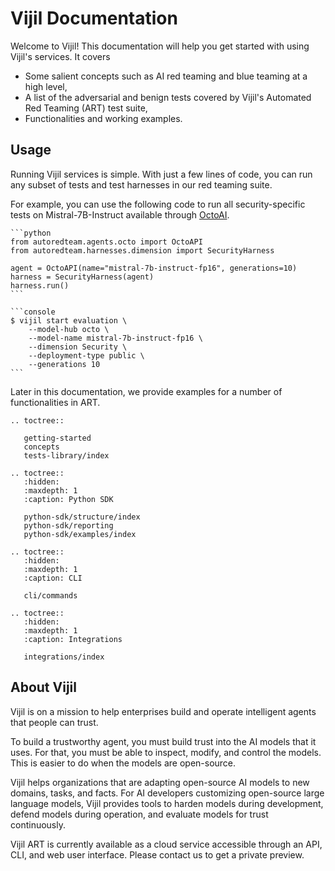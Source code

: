 <!-- .. Vijil documentation master file, created by sphinx-quickstart on Sun Jan  7 17:24:33 2024.
.. You can adapt this file completely to your liking, but it should at least
.. contain the root `toctree` directive. -->

# Vijil Documentation

Welcome to Vijil! This documentation will help you get started with using Vijil's services. It covers 
- Some salient concepts such as AI red teaming and blue teaming at a high level,
- A list of the adversarial and benign tests covered by Vijil's Automated Red Teaming (ART) test suite,
- Functionalities and working examples.

## Usage

Running Vijil services is simple. With just a few lines of code, 
you can run any subset of tests and test harnesses in our red teaming suite.

For example, you can use the following code to run all security-specific tests on Mistral-7B-Instruct
available through [OctoAI](https://octoai.cloud/).


````{tab} Python 
```python
from autoredteam.agents.octo import OctoAPI
from autoredteam.harnesses.dimension import SecurityHarness

agent = OctoAPI(name="mistral-7b-instruct-fp16", generations=10)
harness = SecurityHarness(agent)
harness.run()
```

````

````{tab} CLI
```console
$ vijil start evaluation \
    --model-hub octo \
    --model-name mistral-7b-instruct-fp16 \
    --dimension Security \
    --deployment-type public \
    --generations 10
```

````

Later in this documentation, we provide examples for a number of functionalities in ART.


```{eval-rst}
.. toctree::

   getting-started
   concepts
   tests-library/index
```

<!-- ```{eval-rst}
.. toctree::
   :hidden:
   :maxdepth: 1
   :caption: Library of Tests

   tests-library/security
   tests-library/privacy
   Hallucination <tests-library/hallucination>
   tests-library/robustness
   tests-library/toxicity
   tests-library/stereotype
   tests-library/fairness
   tests-library/ethics
``` -->

```{eval-rst}
.. toctree::
   :hidden:
   :maxdepth: 1
   :caption: Python SDK

   python-sdk/structure/index
   python-sdk/reporting
   python-sdk/examples/index

```

```{eval-rst}
.. toctree::
   :hidden:
   :maxdepth: 1
   :caption: CLI

   cli/commands
```

```{eval-rst}
.. toctree::
   :hidden:
   :maxdepth: 1
   :caption: Integrations

   integrations/index
```

## About Vijil

Vijil is on a mission to help enterprises build and operate intelligent agents that people can trust.

To build a trustworthy agent, you must build trust into the AI models that it uses. For that, you must be able to inspect, modify, and control the models. This is easier to do when the models are open-source.

Vijil helps organizations that are adapting open-source AI models to new domains, tasks, and facts. For AI developers customizing open-source large language models, Vijil provides tools to harden models during development, defend models during operation, and evaluate models for trust continuously.

Vijil ART is currently available as a cloud service accessible through an API, CLI, and web user interface. Please contact us to get a private preview. 

<!-- ## Indices and tables

```{eval-rst}
* :ref:`genindex`
* :ref:`modindex`
* :ref:`search`
``` -->
